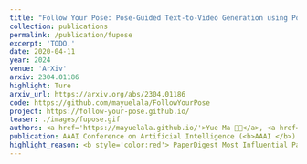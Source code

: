 ```yaml
---
title: "Follow Your Pose: Pose-Guided Text-to-Video Generation using Pose-Free Videos"
collection: publications
permalink: /publication/fupose
excerpt: 'TODO.'
date: 2020-04-11
year: 2024
venue: 'ArXiv'
arxiv: 2304.01186
highlight: Ture
arxiv_url: https://arxiv.org/abs/2304.01186
code: https://github.com/mayuelala/FollowYourPose
project: https://follow-your-pose.github.io/
teaser: ./images/fupose.gif
authors: <a href='https://mayuelala.github.io/'>Yue Ma 🧑‍💻</a>, <a href='https://github.com/YingqingHe'>Yingqing He 🧑‍💻</a>, <b>Xiaodong Cun</b>, <a href='https://xinntao.github.io/'>Xintao Wang</a>, <a href='https://scholar.google.com/citations?hl=zh-CN&user=4oXBp9UAAAAJ'>Ying Shan</a>, <a href='https://scholar.google.com/citations?user=Xrh1OIUAAAAJ&hl=zh-CN'> Xiu Li </a>, <a href='https://cqf.io'>Qifeng Chen</a>
publication: AAAI Conference on Artificial Intelligence (<b>AAAI </b>)
highlight_reason: <b style='color:red'> PaperDigest Most Influential Papers of AAAI 24 (<a href='https://www.paperdigest.org/2024/09/most-influential-aaai-papers-2024-09/'>paperdigest.org</a>).</b>
---
```


<!-- This paper is about the number 3. The number 4 is left for future work. -->

<!-- [Download paper here](http://academicpages.github.io/files/paper3.pdf) -->
